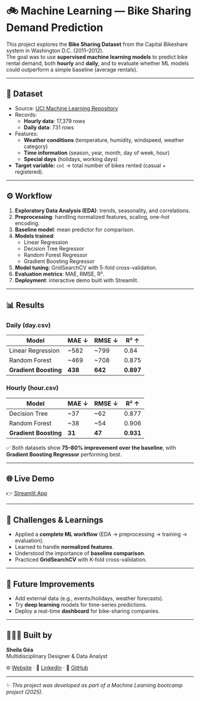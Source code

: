 # 🚲 Machine Learning — Bike Sharing Demand Prediction

This project explores the **Bike Sharing Dataset** from the Capital Bikeshare system in Washington D.C. (2011–2012).  
The goal was to use **supervised machine learning models** to predict bike rental demand, both **hourly** and **daily**, and to evaluate whether ML models could outperform a simple baseline (average rentals).

---

## 📂 Dataset
- Source: [UCI Machine Learning Repository](https://archive.ics.uci.edu/dataset/275/bike+sharing+dataset)  
- Records:  
  - **Hourly data**: 17,379 rows  
  - **Daily data**: 731 rows  
- Features:  
  - **Weather conditions** (temperature, humidity, windspeed, weather category)  
  - **Time information** (season, year, month, day of week, hour)  
  - **Special days** (holidays, working days)  
- **Target variable:** `cnt` → total number of bikes rented (casual + registered).  

---

## ⚙️ Workflow
1. **Exploratory Data Analysis (EDA)**: trends, seasonality, and correlations.  
2. **Preprocessing**: handling normalized features, scaling, one-hot encoding.  
3. **Baseline model**: mean predictor for comparison.  
4. **Models trained**:  
   - Linear Regression  
   - Decision Tree Regressor  
   - Random Forest Regressor  
   - Gradient Boosting Regressor  
5. **Model tuning**: GridSearchCV with 5-fold cross-validation.  
6. **Evaluation metrics**: MAE, RMSE, R².  
7. **Deployment**: interactive demo built with Streamlit.  

---

## 📊 Results

### Daily (day.csv)
| Model                | MAE ↓ | RMSE ↓ | R² ↑   |
|-----------------------|-------|--------|--------|
| Linear Regression     | ~582  | ~799   | 0.84   |
| Random Forest         | ~469  | ~708   | 0.875  |
| **Gradient Boosting** | **438** | **642** | **0.897** |

### Hourly (hour.csv)
| Model                | MAE ↓ | RMSE ↓ | R² ↑   |
|-----------------------|-------|--------|--------|
| Decision Tree         | ~37   | ~62    | 0.877  |
| Random Forest         | ~38   | ~54    | 0.906  |
| **Gradient Boosting** | **31** | **47** | **0.931** |

✅ Both datasets show **75–80% improvement over the baseline**, with **Gradient Boosting Regressor** performing best.

---

## 🌐 Live Demo
👉 [Streamlit App](https://machine-learning-bike-sharing-demand-prediction.streamlit.app/)  


---

## 🧠 Challenges & Learnings
- Applied a **complete ML workflow** (EDA → preprocessing → training → evaluation).  
- Learned to handle **normalized features**.  
- Understood the importance of **baseline comparison**.  
- Practiced **GridSearchCV** with K-fold cross-validation.  

---

## 🚀 Future Improvements
- Add external data (e.g., events/holidays, weather forecasts).  
- Try **deep learning** models for time-series predictions.  
- Deploy a real-time **dashboard** for bike-sharing companies.  

---

## 👩🏻‍💻 Built by
**Sheila Géa**  
Multidisciplinary Designer & Data Analyst  

🌐 [Website](https://sheiladgea.com) · 💼 [LinkedIn](https://linkedin.com/in/sheilagea) · 📂 [GitHub](https://github.com/sheilagea)  

---

✨ *This project was developed as part of a Machine Learning bootcamp project (2025).*  


